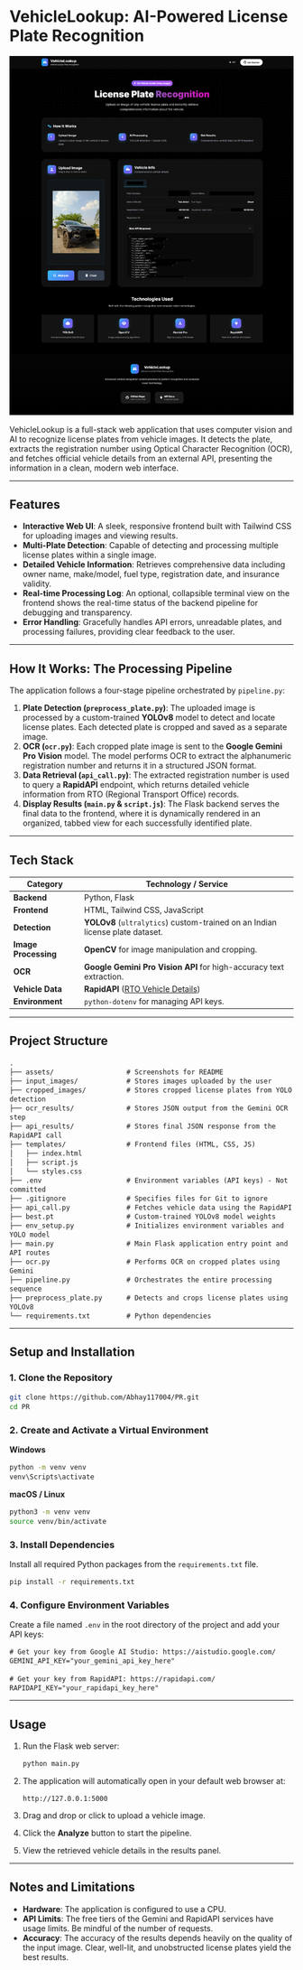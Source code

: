 # VehicleLookup: AI-Powered License Plate Recognition

![Homepage](assets/Homepage.png)

VehicleLookup is a full-stack web application that uses computer vision and AI to recognize license plates from vehicle images. It detects the plate, extracts the registration number using Optical Character Recognition (OCR), and fetches official vehicle details from an external API, presenting the information in a clean, modern web interface.

---

## Features

*   **Interactive Web UI**: A sleek, responsive frontend built with Tailwind CSS for uploading images and viewing results.
*   **Multi-Plate Detection**: Capable of detecting and processing multiple license plates within a single image.
*   **Detailed Vehicle Information**: Retrieves comprehensive data including owner name, make/model, fuel type, registration date, and insurance validity.
*   **Real-time Processing Log**: An optional, collapsible terminal view on the frontend shows the real-time status of the backend pipeline for debugging and transparency.
*   **Error Handling**: Gracefully handles API errors, unreadable plates, and processing failures, providing clear feedback to the user.

---

## How It Works: The Processing Pipeline

The application follows a four-stage pipeline orchestrated by `pipeline.py`:

1.  **Plate Detection (`preprocess_plate.py`)**: The uploaded image is processed by a custom-trained **YOLOv8** model to detect and locate license plates. Each detected plate is cropped and saved as a separate image.
2.  **OCR (`ocr.py`)**: Each cropped plate image is sent to the **Google Gemini Pro Vision** model. The model performs OCR to extract the alphanumeric registration number and returns it in a structured JSON format.
3.  **Data Retrieval (`api_call.py`)**: The extracted registration number is used to query a **RapidAPI** endpoint, which returns detailed vehicle information from RTO (Regional Transport Office) records.
4.  **Display Results (`main.py` & `script.js`)**: The Flask backend serves the final data to the frontend, where it is dynamically rendered in an organized, tabbed view for each successfully identified plate.

---

## Tech Stack

| Category          | Technology / Service                                                                                             |
| ----------------- | ---------------------------------------------------------------------------------------------------------------- |
| **Backend**       | Python, Flask                                                                                                    |
| **Frontend**      | HTML, Tailwind CSS, JavaScript                                                                                   |
| **Detection**     | **YOLOv8** (`ultralytics`) custom-trained on an Indian license plate dataset.                                      |
| **Image Processing**| **OpenCV** for image manipulation and cropping.                                                                  |
| **OCR**           | **Google Gemini Pro Vision API** for high-accuracy text extraction.                                                |
| **Vehicle Data**  | **RapidAPI** ([RTO Vehicle Details](https://rapidapi.com/fire-api-fire-api-default/api/rto-vehicle-details-rc-puc-insurance-mparivahan)) |
| **Environment**   | `python-dotenv` for managing API keys.                                                                           |

---

## Project Structure

```
.
├── assets/                  # Screenshots for README
├── input_images/            # Stores images uploaded by the user
├── cropped_images/          # Stores cropped license plates from YOLO detection
├── ocr_results/             # Stores JSON output from the Gemini OCR step
├── api_results/             # Stores final JSON response from the RapidAPI call
├── templates/               # Frontend files (HTML, CSS, JS)
│   ├── index.html
│   ├── script.js
│   └── styles.css
├── .env                     # Environment variables (API keys) - Not committed
├── .gitignore               # Specifies files for Git to ignore
├── api_call.py              # Fetches vehicle data using the RapidAPI
├── best.pt                  # Custom-trained YOLOv8 model weights
├── env_setup.py             # Initializes environment variables and YOLO model
├── main.py                  # Main Flask application entry point and API routes
├── ocr.py                   # Performs OCR on cropped plates using Gemini
├── pipeline.py              # Orchestrates the entire processing sequence
├── preprocess_plate.py      # Detects and crops license plates using YOLOv8
└── requirements.txt         # Python dependencies
```

---

## Setup and Installation

### 1. Clone the Repository

```bash
git clone https://github.com/Abhay117004/PR.git
cd PR
```

### 2. Create and Activate a Virtual Environment

**Windows**
```cmd
python -m venv venv
venv\Scripts\activate
```

**macOS / Linux**
```bash
python3 -m venv venv
source venv/bin/activate
```

### 3. Install Dependencies

Install all required Python packages from the `requirements.txt` file.

```bash
pip install -r requirements.txt
```

### 4. Configure Environment Variables

Create a file named `.env` in the root directory of the project and add your API keys:

```env
# Get your key from Google AI Studio: https://aistudio.google.com/
GEMINI_API_KEY="your_gemini_api_key_here"

# Get your key from RapidAPI: https://rapidapi.com/
RAPIDAPI_KEY="your_rapidapi_key_here"
```

---

## Usage

1.  Run the Flask web server:

    ```bash
    python main.py
    ```

2.  The application will automatically open in your default web browser at:

    ```
    http://127.0.0.1:5000
    ```

3.  Drag and drop or click to upload a vehicle image.
4.  Click the **Analyze** button to start the pipeline.
5.  View the retrieved vehicle details in the results panel.

---

## Notes and Limitations

*   **Hardware**: The application is configured to use a CPU.
*   **API Limits**: The free tiers of the Gemini and RapidAPI services have usage limits. Be mindful of the number of requests.
*   **Accuracy**: The accuracy of the results depends heavily on the quality of the input image. Clear, well-lit, and unobstructed license plates yield the best results.
